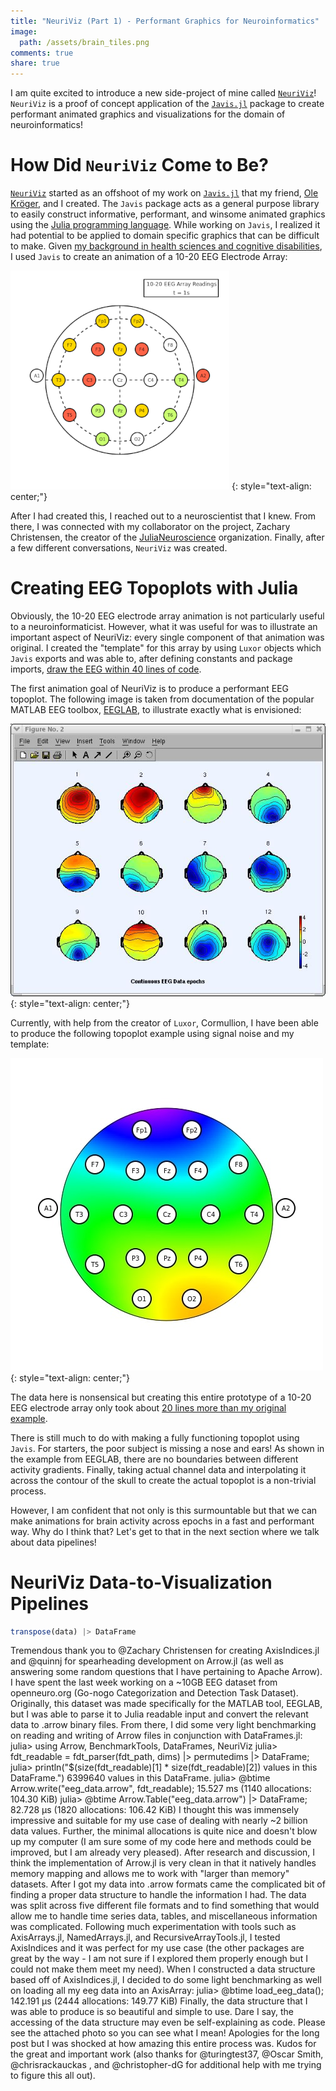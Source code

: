 ```yaml
---
title: "NeuriViz (Part 1) - Performant Graphics for Neuroinformatics"
image:
  path: /assets/brain_tiles.png
comments: true
share: true
---
```


I am quite excited to introduce a new side-project of mine called [`NeuriViz`](https://github.com/TheCedarPrince/NeuriViz)!
`NeuriViz` is a proof of concept application of the [`Javis.jl`](https://github.com/Wikunia/Javis.jl) package to create performant animated graphics and visualizations for the domain of neuroinformatics! 

# How Did `NeuriViz` Come to Be?

[`NeuriViz`](https://github.com/TheCedarPrince/NeuriViz) started as an offshoot of my work on [`Javis.jl`](https://github.com/Wikunia/Javis.jl) that my friend, [Ole Kröger](https://opensourc.es/about/), and I created.
The `Javis` package acts as a general purpose library to easily construct informative, performant, and winsome animated graphics using the [Julia programming language](https://julialang.org/).
While working on `Javis`, I realized it had potential to be applied to domain specific graphics that can be difficult to make.
Given [my background in health sciences and cognitive disabilities](/about/), I used `Javis` to create an animation of a 10-20 EEG Electrode Array:

![](/assets/simple_10_20_array.gif)
{: style="text-align: center;"}

After I had created this, I reached out to a neuroscientist that I knew.
From there, I was connected with my collaborator on the project, Zachary Christensen, the creator of the [JuliaNeuroscience](https://github.com/JuliaNeuroscience) organization.
Finally, after a few different conversations, `NeuriViz` was created.

# Creating EEG Topoplots with Julia

Obviously, the 10-20 EEG electrode array animation is not particularly useful to a neuroinformaticist. 
However, what it was useful for was to illustrate an important aspect of NeuriViz: every single component of that animation was original.
I created the "template" for this array by using `Luxor` objects which `Javis` exports and was able to, after defining constants and package imports, [draw the EEG within 40 lines of code](https://wikunia.github.io/Javis.jl/stable/tutorials/tutorial_2/#Full-Code).

The first animation goal of NeuriViz is to produce a performant EEG topoplot.
The following image is taken from documentation of the popular MATLAB EEG toolbox, [EEGLAB](https://sccn.ucsd.edu/eeglab/index.php), to illustrate exactly what is envisioned:

![](/assets/eeglab_topoplot.jpg)
{: style="text-align: center;"}

Currently, with help from the creator of `Luxor`, Cormullion, I have been able to produce the following topoplot example using signal noise and my template:

![](/assets/proto_eeg_topo.jpg)
{: style="text-align: center;"}

The data here is nonsensical but creating this entire prototype of a 10-20 EEG electrode array only took about [20 lines more than my original example](https://gist.github.com/TheCedarPrince/592ec8112302af4230ccc27614303a6f).

There is still much to do with making a fully functioning topoplot using `Javis`.
For starters, the poor subject is missing a nose and ears!
As shown in the example from EEGLAB, there are no boundaries between different activity gradients. 
Finally, taking actual channel data and interpolating it across the contour of the skull to create the actual topoplot is a non-trivial process.

However, I am confident that not only is this surmountable but that we can make animations for brain activity across epochs in a fast and performant way.
Why do I think that? 
Let's get to that in the next section where we talk about data pipelines!

# NeuriViz Data-to-Visualization Pipelines

```julia
transpose(data) |> DataFrame
```

Tremendous thank you to @Zachary Christensen for creating AxisIndices.jl and @quinnj for spearheading development on Arrow.jl (as well as answering some random questions that I have pertaining to Apache Arrow). I have spent the last week working on a ~10GB EEG dataset from openneuro.org (Go-nogo Categorization and Detection Task Dataset). Originally, this dataset was made specifically for the MATLAB tool, EEGLAB, but I was able to parse it to Julia readable input and convert the relevant data to .arrow binary files. From there, I did some very light benchmarking on reading and writing of Arrow files in conjunction with DataFrames.jl:
julia> using Arrow, BenchmarkTools, DataFrames, NeuriViz
julia> fdt_readable = fdt_parser(fdt_path, dims) |> permutedims |> DataFrame;
julia> println("$(size(fdt_readable)[1] * size(fdt_readable)[2]) values in this DataFrame.")
6399640 values in this DataFrame.
julia> @btime Arrow.write("eeg_data.arrow", fdt_readable);
  15.527 ms (1140 allocations: 104.30 KiB)
julia> @btime Arrow.Table("eeg_data.arrow") |> DataFrame;
  82.728 μs (1820 allocations: 106.42 KiB)
I thought this was immensely impressive and suitable for my use case of dealing with nearly ~2 billion data values. Further, the minimal allocations is quite nice and doesn't blow up my computer (I am sure some of my code here and methods could be improved, but I am already very pleased). After research and discussion, I think the implementation of Arrow.jl is very clean in that it natively handles memory mapping and allows me to work with "larger than memory" datasets.
After I got my data into .arrow formats came the complicated bit of finding a proper data structure to handle the information I had. The data was split across five different file formats and to find something that would allow me to handle time series data, tables, and miscellaneous information was complicated. Following much experimentation with tools such as AxisArrays.jl, NamedArrays.jl, and RecursiveArrayTools.jl, I tested AxisIndices and it was perfect for my use case (the other packages are great by the way - I am not sure if I explored them properly enough but I could not make them meet my need). When I constructed a data structure based off of AxisIndices.jl, I decided to do some light benchmarking as well on loading all my eeg data into an AxisArray:
julia> @btime load_eeg_data();
  142.191 μs (2444 allocations: 149.77 KiB)
Finally, the data structure that I was able to produce is so beautiful and simple to use. Dare I say, the accessing of the data structure may even be self-explaining as code. Please see the attached photo so you can see what I mean! Apologies for the long post but I was shocked at how amazing this entire process was. Kudos for the great and important work (also thanks for @turingtest37, @Oscar Smith, @chrisrackauckas , and @christopher-dG for additional help with me trying to figure this all out).
